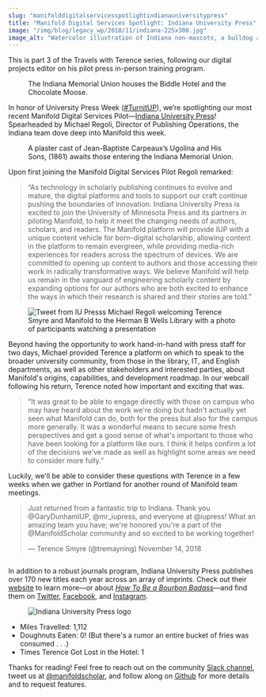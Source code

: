 ```yaml
---
slug: "manifolddigitalservicesspotlightindianauniversitypress"
title: "Manifold Digital Services Spotlight: Indiana University Press"
image: "/img/blog/legacy_wp/2018/11/indiana-225x300.jpg"
image_alt: "Watercolor illustration of Indiana non-mascots, a bulldog and a bison, with UMinn gopher standing on a stack of papers"
---
```



This is part 3 of the Travels with Terence series, following our digital projects editor on his pilot press in-person training program.

<!--truncate-->

<figure>
  <img 
    src={require('/img/blog/legacy_wp/2018/11/biddle-hotel-300x173.jpg').default}
    alt=""
  />
  <figcaption>The Indiana Memorial Union houses the Biddle Hotel and the Chocolate Moose.</figcaption>
</figure>

In honor of University Press Week ([#TurnitUP](https://twitter.com/search?q=%23TurnItUp&src=tyah)), we’re spotlighting our most recent Manifold Digital Services Pilot—[Indiana University Press](https://www.iupress.indiana.edu/)! Spearheaded by Michael Regoli, Director of Publishing Operations, the Indiana team dove deep into Manifold this week.

<figure>
  <img 
    src={require('/img/blog/legacy_wp/2018/11/iu-statue-211x300.jpg').default}
    alt=""
  />
  <figcaption>A plaster cast of Jean-Baptiste Carpeaux’s Ugolina and His Sons, (1861) awaits those entering the Indiana Memorial Union.</figcaption>
</figure>

Upon first joining the Manifold Digital Services Pilot Regoli remarked:

> “As technology in scholarly publishing continues to evolve and mature, the digital platforms and tools to support our craft continue pushing the boundaries of innovation. Indiana University Press is excited to join the University of Minnesota Press and its partners in piloting Manifold, to help it meet the changing needs of authors, scholars, and readers. The Manifold platform will provide IUP with a unique content vehicle for born-digital scholarship, allowing content in the platform to remain evergreen, while providing media-rich experiences for readers across the spectrum of devices. We are committed to opening up content to authors and those accessing their work in radically transformative ways. We believe Manifold will help us remain in the vanguard of engineering scholarly content by expanding options for our authors who are both excited to enhance the ways in which their research is shared and their stories are told.”

<figure>
  <img 
    src={require('/img/blog/legacy_wp/2018/11/Screen-Shot-2018-11-14-at-2.49.32-PM.png').default}
    alt="Tweet from IU Presss Michael Regoli welcoming Terence Smyre and Manifold to the Herman B Wells Library with a photo of participants watching a presentation"
  />
  <figcaption></figcaption>
</figure>

Beyond having the opportunity to work hand-in-hand with press staff for two days, Michael provided Terence a platform on which to speak to the broader university community, from those in the library, IT, and English departments, as well as other stakeholders and interested parties, about Manifold's origins, capabilities, and development roadmap. In our webcall following his return, Terence noted how important and exciting that was.

> “It was great to be able to engage directly with those on campus who may have heard about the work we're doing but hadn't actually yet seen what Manifold can do, both for the press but also for the campus more generally. It was a wonderful means to secure some fresh perspectives and get a good sense of what's important to those who have been looking for a platform like ours. I think it helps confirm a lot of the decisions we've made as well as highlight some areas we need to consider more fully.”

Luckily, we'll be able to consider these questions with Terence in a few weeks when we gather in Portland for another round of Manifold team meetings.

> Just returned from a fantastic trip to Indiana. Thank you @GaryDunhamIUP, @mr_iupress, and everyone at @iupress! What an amazing team you have; we're honored you're a part of the @ManifoldScholar community and so excited to be working together!
>
>— Terence Smyre (@tremayning) November 14, 2018

<figure>
  <img 
    src={require('/img/blog/legacy_wp/2018/11/Screen-Shot-2018-11-16-at-2.15.05-PM.png').default}
    alt=""
  />
  <figcaption></figcaption>
</figure>

In addition to a robust journals program, Indiana University Press publishes over 170 new titles each year across an array of imprints. Check out their [website](https://www.iupress.indiana.edu/) to learn more—or about [_How To Be a Bourbon Badass_](https://redlightningbooks.com/how-be-bourbon-badass)—and find them on [Twitter](https://twitter.com/iupress), [Facebook](https://www.facebook.com/iupress), and [Instagram](https://www.instagram.com/iu.press/).

<figure>
  <img 
    src={require('/img/blog/legacy_wp/2018/11/IU_Press_Logo-Michael-Regoli.jpg').default}
    alt="Indiana University Press logo"
  />
  <figcaption></figcaption>
</figure>


- Miles Travelled: 1,112
- Doughnuts Eaten: 0! (But there's a rumor an entire bucket of fries was consumed . . .)
- Times Terence Got Lost in the Hotel: 1

Thanks for reading! Feel free to reach out on the community [Slack channel](https://manifold-slackin.herokuapp.com/), tweet us at [@manifoldscholar](https://twitter.com/ManifoldScholar), and follow along on [Github](https://github.com/ManifoldScholar/manifold) for more details and to request features. &nbsp;

